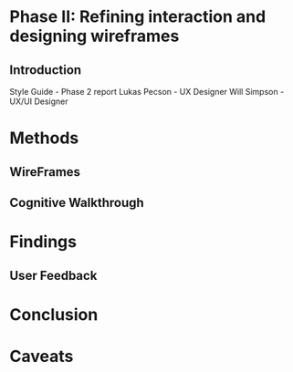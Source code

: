 # Phase II: Refining interaction and designing wireframes

## Introduction
Style Guide - Phase 2 report
Lukas Pecson - UX Designer
Will Simpson - UX/UI Designer

# Methods

## WireFrames

## Cognitive Walkthrough

# Findings

## User Feedback

# Conclusion

# Caveats
